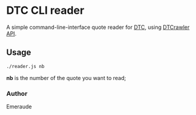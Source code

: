 # DTC CLI reader

A simple command-line-interface quote reader for [DTC](http://danstonchat.com), using [DTCrawler API](https://gitlab.com/Emeraude/DTCrawler).

## Usage

```bash
./reader.js nb
```

**nb** is the number of the quote you want to read;

### Author

Emeraude

